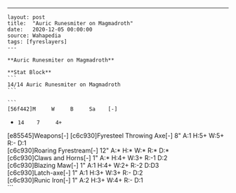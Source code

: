 ---
    layout: post
    title:  "Auric Runesmiter on Magmadroth"
    date:   2020-12-05 00:00:00
    source: Wahapedia
    tags: [fyreslayers]
    ---
    
    **Auric Runesmiter on Magmadroth**
    
    **Stat Block**
    ```
    14/14 Auric Runesmiter on Magmadroth
    ```
    
    ```
    [56f442]M     W     B     Sa    [-]
*     14    7     4+    
[e85545]Weapons[-]
[c6c930]Fyresteel Throwing Axe[-]
8"     A:1    H:5+   W:5+   R:-    D:1   
[c6c930]Roaring Fyrestream[-]
12"    A:*    H:*    W:*    R:*    D:*   
[c6c930]Claws and Horns[-]
1"     A:*    H:4+   W:3+   R:-1   D:2   
[c6c930]Blazing Maw[-]
1"     A:1    H:4+   W:2+   R:-2   D:D3  
[c6c930]Latch-axe[-]
1"     A:1    H:3+   W:3+   R:-    D:2   
[c6c930]Runic Iron[-]
1"     A:2    H:3+   W:4+   R:-    D:1   
    ```
    
    
    